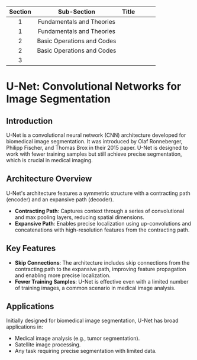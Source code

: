 |Section|Sub-Section|Title||||
|:---:|:---:|:---:|:---:|:---:|:---:|
|1|Fundamentals and Theories|||||
|1|Fundamentals and Theories|||||
|2|Basic Operations and Codes|||||
|2|Basic Operations and Codes|||||
|3||||||

# U-Net: Convolutional Networks for Image Segmentation

## Introduction
U-Net is a convolutional neural network (CNN) architecture developed for biomedical image segmentation. It was introduced by Olaf Ronneberger, Philipp Fischer, and Thomas Brox in their 2015 paper. U-Net is designed to work with fewer training samples but still achieve precise segmentation, which is crucial in medical imaging.
## Architecture Overview
U-Net's architecture features a symmetric structure with a contracting path (encoder) and an expansive path (decoder). 

- **Contracting Path**: Captures context through a series of convolutional and max pooling layers, reducing spatial dimensions.
- **Expansive Path**: Enables precise localization using up-convolutions and concatenations with high-resolution features from the contracting path.
## Key Features
- **Skip Connections**: The architecture includes skip connections from the contracting path to the expansive path, improving feature propagation and enabling more precise localization.
- **Fewer Training Samples**: U-Net is effective even with a limited number of training images, a common scenario in medical image analysis.
## Applications
Initially designed for biomedical image segmentation, U-Net has broad applications in:
- Medical image analysis (e.g., tumor segmentation).
- Satellite image processing.
- Any task requiring precise segmentation with limited data.
